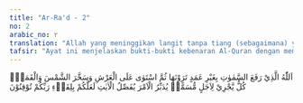 ```yaml
---
title: "Ar-Ra'd - 2"
no: 2
arabic_no: ٢
translation: "Allah yang meninggikan langit tanpa tiang (sebagaimana) yang kamu lihat, kemudian Dia bersemayam di atas ‘Arsy. Dia menundukkan matahari dan bulan; masing-masing beredar menurut waktu yang telah ditentukan. Dia mengatur urusan (makhluk-Nya), dan menjelaskan tanda-tanda (kebesaran-Nya), agar kamu yakin akan pertemuan dengan Tuhanmu."
tafsir: "Ayat ini menjelaskan bukti-bukti kebenaran Al-Quran dengan memaparkan tanda-tanda atau bukti-bukti adanya Allah yang menurunkan Al-Quran. Keberadaan Allah ini dibuktikan dengan berbagai ciptaannya yang bisa dilihat dan dirasakan manusia di alam raya ini.\n\nSecara terperinci Allah menerangkan keadaan langit yang ditinggikan tanpa tiang, perjalanan matahari dan bulan yang masing-masing beredar menurut waktu dan tempat yang sudah ditentukan, keadaan bumi yang penuh dengan gunung dan lembah yang mengalir sungai di antaranya, dan adanya bermacam-macam kebun yang menghasilkan beraneka ragam buah-buahan. Semua itu menunjukkan bahwa hanya Allah yang dapat memberi manfaat dan mudarat, yang dapat menghidupkan dan mematikan dan Yang Mahakuasa atas segala sesuatu. \n\nTanda-tanda kekuasaan Allah di langit dipaparkan dalam ayat ini:\n\n1.Menciptakan langit di atas bumi tanpa adanya tiang sebagaimana yang biasa dilihat oleh seluruh makhluk, dan jarak yang sangat jauh di antara benda-benda di langit yang kesemuanya beredar menurut ketentuan dan peraturan Allah sendiri seperti benda-benda yang terlihat melayang di angkasa.\n\n2.Kemudian Allah bersemayam di atas Arasy-Nya dan mengatur alam semesta ini. Tentang kebijaksanaan-Nya telah dibentangkan secara panjang lebar di dalam Surah al-Araf dan Surah Yunus.\n\n3.Allah swt telah menundukkan matahari dan bulan untuk kemanfaatan sekalian makhluk-Nya, masing-masing berjalan pada rotasi/lintasannya menurut waktu yang ditentukan. Tentang perjalanan matahari dan bulan telah dijelaskan dengan terperinci dalam Surah Yunus dan Surah Hud. Allah swt mengatur segala kejadian dalam kerajaan-Nya secara sempurna, Dialah yang menghidupkan dan mematikan, mengadakan dan meniadakan, memberi kekayaan dan kemiskinan, menurunkan wahyu kepada siapa yang dikehendaki-Nya. Semua itu menunjukkan bahwa Allahlah yang mempunyai kekuasaan yang mutlak dan rahmat yang luas, karena menentukan penciptaan suatu makhluk dengan keadaan sifat dan tabiat tertentu, tidak dapat dilaksanakan kecuali oleh Tuhan Yang Mahaagung dan Mahakuasa. Dialah yang mengatur alam kebendaan dan alam kerohanian dan Dialah yang mengatur benda-benda yang amat besar dan amat kecil, semuanya dengan penuh hikmah kebijaksanaan. \n\nDitinjau dari sudut saintifik, langit atau sama dalam ayat ini dapat berarti langit biru atau atmosfer yang dekat dengan bumi ini. Dalam pengertian yang lebih luas sama juga dapat diartikan dengan langit antariksa (space) yang sangat luas ini. \n\nAtmosfer adalah selubung gas yang meliputi suatu planet (termasuk bumi). Ia membentuk ruang udara. Atmosfer dibagi ke dalam 6 (enam) wilayah menurut ketinggiannya, yang satu berada di atas yang lainnya. Secara berurutan dari wilayah yang terendah, maka atmosfer dibagi menjadi: (1) Troposfer (Troposphere ketinggian: 0-8 Km), (2) Tropopause, ketinggian: 8-12 Km (3) Stratosfer (Stratosphere, ketinggian: 12-80 Km), (4) Mesosfer (Mesosphere, ketinggian: 80 Km) (5) Ionosfer (Ionosphere, ketinggian: 100 Km) dan (6) Eksosfer (Exosphere, ketinggian >100Km). Terjadinya awan, cuaca dan sebagainya berada di wilayah Troposfer. Komposisi atmosfer (di wilayah Troposfer), mayoritas terdiri dari gas nitrogen (78%), juga oksigen (20%). Atmosfer ini menyeliputi bumi dan dapat tegak di atas bumi karena adanya gaya gravitasi bumi. Inilah pengertian dari meninggikan langit tanpa tiang itu. Tentu saja ini adalah tafsir langit yang berbeda dengan tujuh lapis langit yang menyangkut galaksi dan lain sebagainya. \n\nBerkaitan dengan langit tanpa tiang, ditinjau dari struktur konstruksi maka struktur tanpa tiang hanya dimungkinkan kalau konstruksinya berbentuk bola atau mirip bola (spherical, surface of revolution), meskipun demikian para ahli belum sepakat tentang bentuknya; ada yang menyatakan sebagai bola, seperti sadel, bahkan sebagai terompet. Pada konstruksi ini dinding dan tiang menyatu menjadi permukaan bola itu sendiri. Jadi, konstruksi langit tanpa tiang hanya dimungkinkan bila langit itu berbentuk bola, sesuai dengan temuan ilmiah yang menyatakan bahwa alam semesta adalah bola besar yang mengembang makin membesar dengan kecepatan cahaya yaitu dengan kecepatan cahaya 300 ribu kilometer setiap detiknya (the expanding universe).\n\nLangit-antariksa, memang terbentuk sejak Dentuman Besar (Big Bang) dan terus mengembang dan meluas. Dalam Surah az-zariat/51:47 disebutkan: Dan langit Kami bangun dengan kekuasaan (Kami) dan Kami benar-benar meluaskannya. Kata sama pada ayat 47 Surah az-zariat/51 di atas lebih tepat diartikan langit-antariksa. Langit-antariksa (space) memang terus-menerus mengembang (space expansion). Penelitian spektrum Galaksi, menunjukkan adanya pergeseran spektrum pita-merah yang teratur, hal ini menjelaskan bahwa jarak antar Galaksi semakin menjauh, dan inilah yang merupakan indikasi langit-antariksa semakin mengembang. Tentu langit ini tidak memerlukan tiang; karena dibangun dengan kekuatan maha dahsyat dari Allah swt yang berupa Dentuman Besar. Dentuman Besar (Big Bang) ini telah memecah Gaya Superforce menjadi Gaya-gaya Fundamental seperti: Gaya Gravitasi, Gaya Nuklir Kuat, Gaya Nuklir Lemah, dan Gaya Elektromagnetik; yang kesemuanya ini menstabilkan langit-antariksa ini.\n\nSeterusnya dalam ayat-2 ini disebutkan: \"Dia menundukkan matahari dan bulan; masing-masing beredar menurut waktu yang telah ditentukan\". Kata \"menundukkan\" berarti bahwa baik matahari maupun bulan tunduk pada sunatullah, atau hukum-hukum alam dari Allah. Tentang \"masing-masing beredar menurut waktu yang ditentukan\", lihat keterangan pada Surah Yunus/10: 5 di atas. Demikian penjelasan dari sudut pandang saintis.\n\nKesemuanya itu terjadi berkat kesempurnaan Allah dalam Zat, sifat, ilmu, dan kekuasaan-Nya yang tidak dapat ditiru oleh siapapun juga. Allah mengatur urusan makhluk-Nya, menjelaskan tanda-tanda kebesaran-Nya dengan peraturan yang sangat rapi dan sempurna, serta mengatur benda-benda di langit sehingga berjalan menurut lintasan yang telah ditentukan, seperti bentuk mata rantai yang sambung menyambung sehingga tidak terjadi tabrakan di ruang angkasa yang dapat menimbulkan malapetaka dan bencana. Semua ini berlangsung terus-menerus sampai datang hari kiamat, dimana akan terjadi kekacauan dan ketidakteraturan kerja benda-benda langit di alam angkasa. Kehancuran alam semesta dimulai dengan terbelahnya langit, seperti dijelaskan dalam firman Allah:\n\nApabila langit terbelah, dan apabila bintang-bintang jatuh berserakan. (al-Infithar/82:1-2)\n\nKemudian Allah menerangkan bahwa tanda-tanda kesempurnaan kekuasaan-Nya di langit dan di bumi merupakan sarana yang bisa menimbulkan keyakinan bagi umat manusia akan adanya perjumpaan dengan Allah Sang Pencipta pada hari kiamat, dimana Dia akan memberikan ganjaran kepada orang-orang yang berbuat kebajikan dan menghukum orang-orang yang berbuat kejahatan. Jika manusia meyakini kebenaran ini, niscaya dia dapat berpaling dari penyembahan berhala dan patung kepada keikhlasan beribadah hanya kepada Allah Yang Maha Esa, percaya kepada janji dan ancaman-Nya, percaya kepada semua rasul-Nya, mengikuti segala perintah dan menjauhi larangan-Nya, sehingga mereka menjadi manusia yang bahagia di dunia dan di akhirat."
---
```


اَللّٰهُ الَّذِيْ رَفَعَ السَّمٰوٰتِ بِغَيْرِ عَمَدٍ تَرَوْنَهَا ثُمَّ اسْتَوٰى عَلَى الْعَرْشِ وَسَخَّرَ الشَّمْسَ وَالْقَمَرَۗ  كُلٌّ يَّجْرِيْ لِاَجَلٍ مُّسَمًّىۗ يُدَبِّرُ الْاَمْرَ يُفَصِّلُ الْاٰيٰتِ لَعَلَّكُمْ بِلِقَاۤءِ رَبِّكُمْ تُوْقِنُوْنَ 
